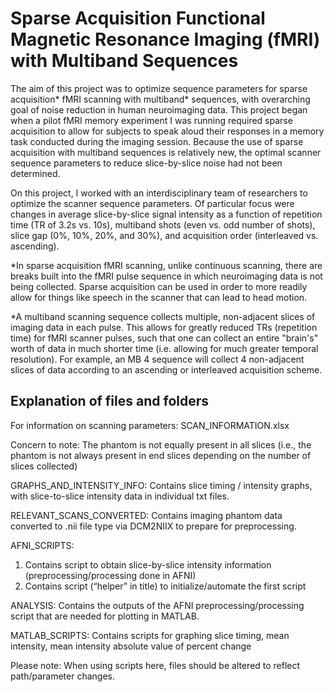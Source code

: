 # Sparse Acquisition Functional Magnetic Resonance Imaging (fMRI) with Multiband Sequences

The aim of this project was to optimize sequence parameters for sparse acquisition* fMRI scanning with multiband* sequences, with overarching goal of noise reduction in human neuroimaging data. This project began when a pilot fMRI memory experiment I was running required sparse acquisition to allow for subjects to speak aloud their responses in a memory task conducted during the imaging session.  Because the use of sparse acquisition with multiband sequences is relatively new, the optimal scanner sequence parameters to reduce slice-by-slice noise had not been determined. 

On this project, I worked with an interdisciplinary team of researchers to optimize the scanner sequence parameters. Of particular focus were changes in average slice-by-slice signal intensity as a function of repetition time (TR of 3.2s vs. 10s), multiband shots (even vs. odd number of shots), slice gap (0%, 10%, 20%, and 30%), and acquisition order (interleaved vs. ascending).

*In sparse acquisition fMRI scanning, unlike continuous scanning, there are breaks built into the fMRI pulse sequence in which neuroimaging data is not being collected.  Sparse acquisition can be used in order to more readily allow for things like speech in the scanner that can lead to head motion. 

*A multiband scanning sequence collects multiple, non-adjacent slices of imaging data in each pulse. This allows for greatly reduced TRs (repetition time) for fMRI scanner pulses, such that one can collect an entire "brain's" worth of data in much shorter time (i.e. allowing for much greater temporal resolution). For example, an MB 4 sequence will collect 4 non-adjacent slices of data according to an ascending or interleaved acquisition scheme.

## Explanation of files and folders

For information on scanning parameters: SCAN_INFORMATION.xlsx

Concern to note: The phantom is not equally present in all slices (i.e., the phantom is not always present in end slices depending on the number of slices collected)

GRAPHS_AND_INTENSITY_INFO:
Contains slice timing / intensity graphs, with slice-to-slice intensity data in individual txt files.

RELEVANT_SCANS_CONVERTED:
Contains imaging phantom data converted to .nii file type via DCM2NIIX to prepare for preprocessing.

AFNI_SCRIPTS:
1) Contains script to obtain slice-by-slice intensity information (preprocessing/processing done in AFNI)
2) Contains script (“helper” in title) to initialize/automate the first script

ANALYSIS:
Contains the outputs of the AFNI preprocessing/processing script that are needed for plotting in MATLAB.

MATLAB_SCRIPTS:
Contains scripts for graphing slice timing, mean intensity, mean intensity absolute value of percent change

Please note: When using scripts here, files should be altered to reflect path/parameter changes.
